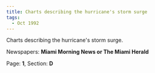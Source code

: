 ```yaml
---  
title: Charts describing the hurricane's storm surge  
tags:  
  - Oct 1992  
---  
```

  
Charts describing the hurricane's storm surge.  
  
Newspapers: **Miami Morning News or The Miami Herald**  
  
Page: **1**, Section: **D** 
